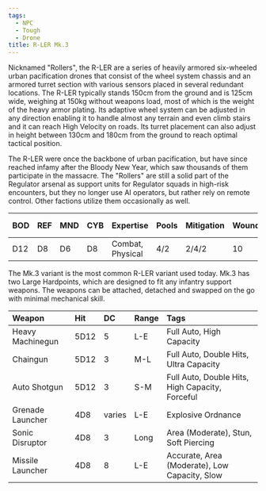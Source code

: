 ```yaml
---
tags:
  - NPC
  - Tough
  - Drone
title: R-LER Mk.3
---
```

Nicknamed "Rollers", the R-LER are a series of heavily armored six-wheeled urban pacification drones that consist of the wheel system chassis and an armored turret section with various sensors placed in several redundant locations. The R-LER typically stands 150cm from the ground and is 125cm wide, weighing at 150kg without weapons load, most of which is the weight of the heavy armor plating. Its adaptive wheel system can be adjusted in any direction enabling it to handle almost any terrain and even climb stairs and it can reach High Velocity on roads. Its turret placement can also adjust in height between 130cm and 180cm from the ground to reach optimal tactical position.

The R-LER were once the backbone of urban pacification, but have since reached infamy after the Bloody New Year, which saw thousands of them participate in the massacre. The "Rollers" are still a solid part of the Regulator arsenal as support units for Regulator squads in high-risk encounters, but they no longer use AI operators, but rather rely on remote control. Other factions utilize them occasionally as well.

| BOD | REF | MND | CYB | Expertise        | Pools | Mitigation | Wounds | Size Scale |
| :-- | :-- | :-- | :-- | :--------------- | :---- | :--------- | ------ | ---------- |
| D12 | D8  | D6  | D8  | Combat, Physical | 4/2   | 2/4/2      | 10     | 0          |

The Mk.3 variant is the most common R-LER variant used today. Mk.3 has two Large Hardpoints, which are designed to fit any infantry support weapons. The weapons can be attached, detached and swapped on the go with minimal mechanical skill.

| Weapon           | Hit  | DC     | Range | Tags                                            |
| :--------------- | :--- | :----- | :---- | :---------------------------------------------- |
| Heavy Machinegun | 5D12 | 5      | L-E   | Full Auto, High Capacity                        |
| Chaingun         | 5D12 | 3      | M-L   | Full Auto, Double Hits, Ultra Capacity          |
| Auto Shotgun     | 5D12 | 3      | S-M   | Full Auto, Double Hits, High Capacity, Forceful |
| Grenade Launcher | 4D8  | varies | L-E   | Explosive Ordnance                              |
| Sonic Disruptor  | 4D8  | 3      | Long  | Area (Moderate), Stun, Soft Piercing            |
| Missile Launcher | 4D8  | 8      | L-E   | Accurate, Area (Moderate), Low Capacity, Slow   |
